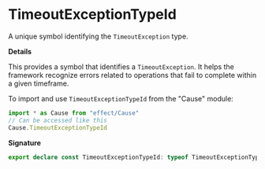 # TimeoutExceptionTypeId

A unique symbol identifying the `TimeoutException` type.

**Details**

This provides a symbol that identifies a `TimeoutException`. It helps the
framework recognize errors related to operations that fail to complete within
a given timeframe.

To import and use `TimeoutExceptionTypeId` from the "Cause" module:

```ts
import * as Cause from "effect/Cause"
// Can be accessed like this
Cause.TimeoutExceptionTypeId
```

**Signature**

```ts
export declare const TimeoutExceptionTypeId: typeof TimeoutExceptionTypeId
```
